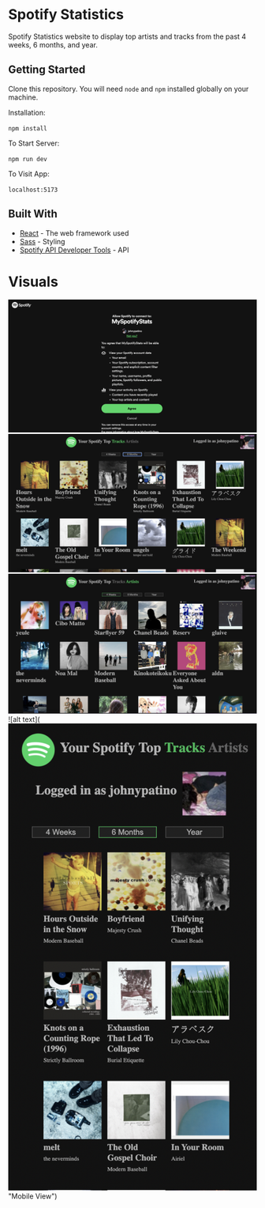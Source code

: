 # Spotify Statistics

Spotify Statistics website to display top artists and tracks from the past 4 weeks, 6 months, and year.

## Getting Started

Clone this repository. You will need `node` and `npm` installed globally on your machine.

Installation:

`npm install`

To Start Server:

`npm run dev`

To Visit App:

`localhost:5173`

## Built With

- [React](https://react.dev/) - The web framework used
- [Sass](https://sass-lang.com/) - Styling
- [Spotify API Developer Tools](https://developer.spotify.com/documentation/web-api) - API

# Visuals

![alt text](https://github.com/Jonathanpatinocs/spotiStats/blob/ed5eecebd48da744ad284e62c7b1f7e6398cd0cd/spotistats/src/assets/spotifyimgs/spotimg1.png "Auth View") <br/>
![alt text](https://github.com/Jonathanpatinocs/spotiStats/blob/bfa26c8463c37960a059ba55d6885f336d9b4632/spotistats/src/assets/spotifyimgs/spotimg3.png "Top Tracks View") <br/>
![alt text](https://github.com/Jonathanpatinocs/spotiStats/blob/bfa26c8463c37960a059ba55d6885f336d9b4632/spotistats/src/assets/spotifyimgs/spotimg4.png "Top Artists View") <br/>
![alt text](![alt text](https://github.com/Jonathanpatinocs/spotiStats/blob/c43f7ff6a4098eb85b91a1e4e52714bb5d681592/spotistats/src/assets/spotifyimgs/spotimg2.png "Auth View") <br/>"Mobile View") <br/>
